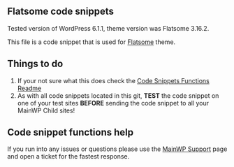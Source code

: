 ## Flatsome code snippets

Tested version of WordPress 6.1.1, theme version was Flatsome 3.16.2.

This file is a code snippet that is used for [Flatsome](https://themeforest.net/item/flatsome-multipurpose-responsive-woocommerce-theme/5484319) theme. 

## Things to do

1. If your not sure what this does check the [Code Snippets Functions Readme](https://github.com/mainwp/Code-Snippets-Functions/blob/master/README.md)
2. As with all code snippets located in this git, **TEST** the code snippet on one of your test sites **BEFORE** sending the code snippet to all your MainWP Child sites!

## Code snippet functions help

If you run into any issues or questions please use the [MainWP Support](https://mainwp.com/support/) page and open a ticket for the fastest response.
